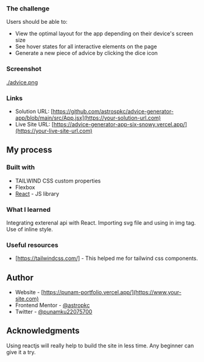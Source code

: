 ### The challenge

Users should be able to:

- View the optimal layout for the app depending on their device's screen size
- See hover states for all interactive elements on the page
- Generate a new piece of advice by clicking the dice icon

### Screenshot

[./advice.png]()

### Links

- Solution URL: [https://github.com/astrospkc/advice-generator-app/blob/main/src/App.jsx](https://your-solution-url.com)
- Live Site URL: [https://advice-generator-app-six-snowy.vercel.app/](https://your-live-site-url.com)

## My process

### Built with

- TAILWIND CSS custom properties
- Flexbox
- [React](https://reactjs.org/) - JS library

### What I learned

Integrating exterenal api with React.
Importing svg file and using in img tag.
Use of inline style.

### Useful resources

- [https://tailwindcss.com/] - This helped me for tailwind css components.

## Author

- Website - [https://punam-portfolio.vercel.app/](https://www.your-site.com)
- Frontend Mentor - [@astropkc](https://www.frontendmentor.io/profile/astrospkc)
- Twitter - [@punamku22075700](https://twitter.com/punamku22075700)

## Acknowledgments

Using reactjs will really help to build the site in less time. Any beginner can give it a try.
